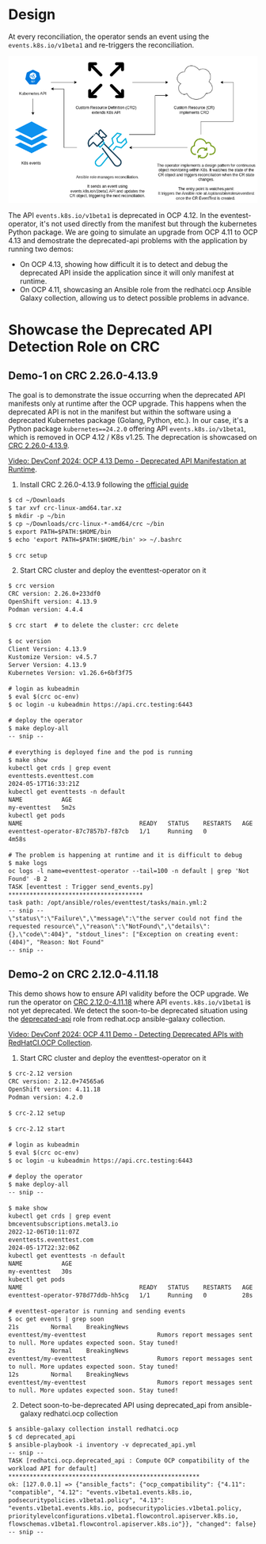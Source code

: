 # Design

At every reconciliation, the operator sends an event using the `events.k8s.io/v1beta1` and re-triggers the reconciliation.

![diagram](images/diagram.png)

The API `events.k8s.io/v1beta1` is deprecated in OCP 4.12. In the eventest-operator, it's not used directly from the manifest but through the kubernetes Python package. We are going to simulate an upgrade from OCP 4.11 to OCP 4.13 and demostrate the deprecated-api problems with the application by running two demos:

- On OCP 4.13, showing how difficult it is to detect and debug the deprecated API inside the application since it will only manifest at runtime.
- On OCP 4.11, showcasing an Ansible role from the redhatci.ocp Ansible Galaxy collection, allowing us to detect possible problems in advance.

# Showcase the Deprecated API Detection Role on CRC

## Demo-1 on CRC 2.26.0-4.13.9

The goal is to demonstrate the issue occurring when the deprecated API manifests only at runtime after the OCP upgrade. This happens when the deprecated API is not in the manifest but within the software using a deprecated Kubernetes package (Golang, Python, etc.). In our case, it's a Python package `kubernetes==24.2.0` offering API `events.k8s.io/v1beta1`, which is removed in OCP 4.12 / K8s v1.25. The deprecation is showcased on [CRC 2.26.0-4.13.9](https://github.com/crc-org/crc/releases/tag/v2.26.0).

[Video: DevConf 2024: OCP 4.13 Demo - Deprecated API Manifestation at Runtime](https://www.youtube.com/watch?v=3uItlBAD9u8).

1. Install CRC 2.26.0-4.13.9 following the [official guide](https://crc.dev/crc/)

```
$ cd ~/Downloads
$ tar xvf crc-linux-amd64.tar.xz
$ mkdir -p ~/bin
$ cp ~/Downloads/crc-linux-*-amd64/crc ~/bin
$ export PATH=$PATH:$HOME/bin
$ echo 'export PATH=$PATH:$HOME/bin' >> ~/.bashrc

$ crc setup
```

2. Start CRC cluster and deploy the eventtest-operator on it

```
$ crc version
CRC version: 2.26.0+233df0
OpenShift version: 4.13.9
Podman version: 4.4.4

$ crc start  # to delete the cluster: crc delete

$ oc version
Client Version: 4.13.9
Kustomize Version: v4.5.7
Server Version: 4.13.9
Kubernetes Version: v1.26.6+6bf3f75

# login as kubeadmin
$ eval $(crc oc-env)
$ oc login -u kubeadmin https://api.crc.testing:6443

# deploy the operator
$ make deploy-all
-- snip --

# everything is deployed fine and the pod is running
$ make show
kubectl get crds | grep event
eventtests.eventtest.com                                          2024-05-17T16:33:21Z
kubectl get eventtests -n default
NAME           AGE
my-eventtest   5m2s
kubectl get pods
NAME                                 READY   STATUS    RESTARTS   AGE
eventtest-operator-87c7857b7-f87cb   1/1     Running   0          4m58s

# The problem is happening at runtime and it is difficult to debug
$ make logs
oc logs -l name=eventtest-operator --tail=100 -n default | grep 'Not Found' -B 2
TASK [eventtest : Trigger send_events.py] **************************************
task path: /opt/ansible/roles/eventtest/tasks/main.yml:2
-- snip --
\"status\":\"Failure\",\"message\":\"the server could not find the requested resource\",\"reason\":\"NotFound\",\"details\":{},\"code\":404}", "stdout_lines": ["Exception on creating event: (404)", "Reason: Not Found"
-- snip --
```

## Demo-2 on CRC 2.12.0-4.11.18

This demo shows how to ensure API validity before the OCP upgrade. We run the operator on [CRC 2.12.0-4.11.18](https://github.com/crc-org/crc/releases/tag/v2.12.0) where API `events.k8s.io/v1beta1` is not yet deprecated. We detect the soon-to-be deprecated situation using the [deprecated-api](https://github.com/redhatci/ansible-collection-redhatci-ocp/tree/main/roles/deprecated_api) role from redhat.ocp ansible-galaxy collection.

[Video: DevConf 2024: OCP 4.11 Demo - Detecting Deprecated APIs with RedHatCI.OCP Collection](https://www.youtube.com/watch?v=vGOmImI2G0w).

1. Start CRC cluster and deploy the eventtest-operator on it

```
$ crc-2.12 version
CRC version: 2.12.0+74565a6
OpenShift version: 4.11.18
Podman version: 4.2.0

$ crc-2.12 setup

$ crc-2.12 start

# login as kubeadmin
$ eval $(crc oc-env)
$ oc login -u kubeadmin https://api.crc.testing:6443

# deploy the operator
$ make deploy-all
-- snip --

$ make show
kubectl get crds | grep event
bmceventsubscriptions.metal3.io                                   2022-12-06T10:11:07Z
eventtests.eventtest.com                                          2024-05-17T22:32:06Z
kubectl get eventtests -n default
NAME           AGE
my-eventtest   30s
kubectl get pods
NAME                                 READY   STATUS    RESTARTS   AGE
eventtest-operator-978d77ddb-hh5cg   1/1     Running   0          28s

# eventtest-operator is running and sending events
$ oc get events | grep soon
21s         Normal    BreakingNews                                 eventtest/my-eventtest                    Rumors report messages sent to null. More updates expected soon. Stay tuned!
2s          Normal    BreakingNews                                 eventtest/my-eventtest                    Rumors report messages sent to null. More updates expected soon. Stay tuned!
12s         Normal    BreakingNews                                 eventtest/my-eventtest                    Rumors report messages sent to null. More updates expected soon. Stay tuned!
```

2. Detect soon-to-be-deprecated API using deprecated_api from ansible-galaxy redhatci.ocp collection 

```
$ ansible-galaxy collection install redhatci.ocp
$ cd deprecated_api
$ ansible-playbook -i inventory -v deprecated_api.yml
-- snip --
TASK [redhatci.ocp.deprecated_api : Compute OCP compatibility of the workload API for default] ******************************************************
ok: [127.0.0.1] => {"ansible_facts": {"ocp_compatibility": {"4.11": "compatible", "4.12": "events.v1beta1.events.k8s.io, podsecuritypolicies.v1beta1.policy", "4.13": "events.v1beta1.events.k8s.io, podsecuritypolicies.v1beta1.policy, prioritylevelconfigurations.v1beta1.flowcontrol.apiserver.k8s.io, flowschemas.v1beta1.flowcontrol.apiserver.k8s.io"}}, "changed": false}
-- snip --
```
